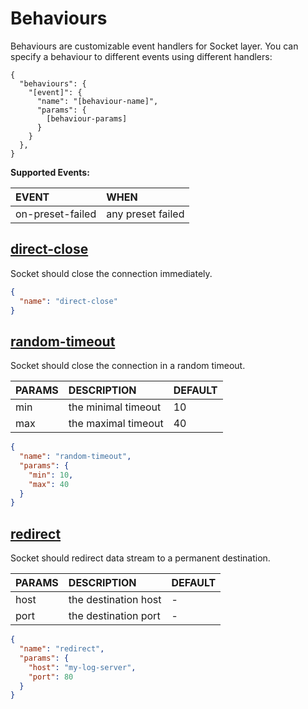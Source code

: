 # Behaviours

Behaviours are customizable event handlers for Socket layer. You can specify a behaviour to different events using different handlers:

```
{
  "behaviours": {
    "[event]": {
      "name": "[behaviour-name]",
      "params": {
        [behaviour-params]
      }
    }
  },
}
```

**Supported Events:**

|      EVENT       |       WHEN        |
| :--------------- | :---------------- |
| on-preset-failed | any preset failed |

## [direct-close]

Socket should close the connection immediately.

```json
{
  "name": "direct-close"
}
```

## [random-timeout]

Socket should close the connection in a random timeout.

| PARAMS |     DESCRIPTION     | DEFAULT |
| :----- | :------------------ | :------ |
| min    | the minimal timeout | 10      |
| max    | the maximal timeout | 40      |

```json
{
  "name": "random-timeout",
  "params": {
    "min": 10,
    "max": 40
  }
}
```

## [redirect]

Socket should redirect data stream to a permanent destination.

| PARAMS |     DESCRIPTION      | DEFAULT |
| :----- | :------------------- | :------ |
| host   | the destination host | -       |
| port   | the destination port | -       |

```json
{
  "name": "redirect",
  "params": {
    "host": "my-log-server",
    "port": 80
  }
}
```

[direct-close]: ../../src/behaviours/direct-close.js
[random-timeout]: ../../src/behaviours/random-timeout.js
[redirect]: ../../src/behaviours/redirect.js
